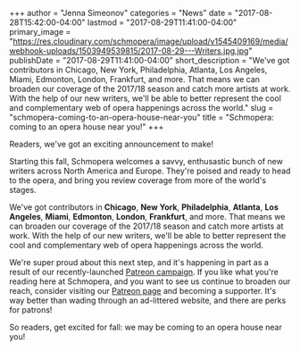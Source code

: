 +++
author = "Jenna Simeonov"
categories = "News"
date = "2017-08-28T15:42:00-04:00"
lastmod = "2017-08-29T11:41:00-04:00"
primary_image = "https://res.cloudinary.com/schmopera/image/upload/v1545409169/media/webhook-uploads/1503949539815/2017-08-29---Writers.jpg.jpg"
publishDate = "2017-08-29T11:41:00-04:00"
short_description = "We&#039;ve got contributors in Chicago, New York, Philadelphia, Atlanta, Los Angeles, Miami, Edmonton, London, Frankfurt, and more. That means we can broaden our coverage of the 2017/18 season and catch more artists at work. With the help of our new writers, we&#039;ll be able to better represent the cool and complementary web of opera happenings across the world."
slug = "schmopera-coming-to-an-opera-house-near-you"
title = "Schmopera: coming to an opera house near you!"
+++

Readers, we've got an exciting announcement to make!

Starting this fall, Schmopera welcomes a savvy, enthusastic bunch of new writers across North America and Europe. They're poised and ready to head to the opera, and bring you review coverage from more of the world's stages. 

We've got contributors in **Chicago**, **New York**, **Philadelphia**, **Atlanta**, **Los Angeles**, **Miami**, **Edmonton**, **London**, **Frankfurt**, and more. That means we can broaden our coverage of the 2017/18 season and catch more artists at work. With the help of our new writers, we'll be able to better represent the cool and complementary web of opera happenings across the world. 

We're super proud about this next step, and it's happening in part as a result of our recently-launched [Patreon campaign](https://www.patreon.com/schmopera). If you like what you're reading here at Schmopera, and you want to see us continue to broaden our reach, consider visiting our [Patreon page](https://www.patreon.com/schmopera) and becoming a supporter. It's way better than wading through an ad-littered website, and there are perks for patrons!

So readers, get excited for fall: we may be coming to an opera house near you!
